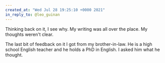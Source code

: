 ```yaml
---
created_at: "Wed Jul 28 19:25:10 +0000 2021"
in_reply_to: @leo_guinan
---
```


Thinking back on it, I see why. My writing was all over the place. My thoughts weren't clear. 

The last bit of feedback on it I got from my brother-in-law. He is a high school English teacher and he holds a PhD in English. I asked him what he thought.
